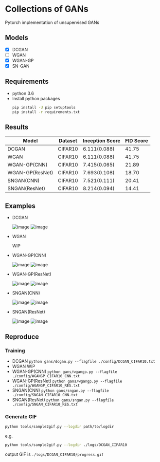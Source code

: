 # Collections of GANs

Pytorch implementation of unsupervised GANs

## Models
- [x] DCGAN
- [ ] WGAN
- [x] WGAN-GP
- [x] SN-GAN 

## Requirements
- python 3.6
- Install python packages
    ```bash
    pip install -U pip setuptools
    pip install -r requirements.txt
    ```

## Results

|Model          |Dataset|Inception Score|FID Score|
|---------------|-------|---------------|---------|
|DCGAN          |CIFAR10|6.111(0.088)   |41.75    |
|WGAN           |CIFAR10|6.111(0.088)   |41.75    |
|WGAN-GP(CNN)   |CIFAR10|7.415(0.065)   |21.89    |
|WGAN-GP(ResNet)|CIFAR10|7.693(0.108)   |18.70    |
|SNGAN(CNN)     |CIFAR10|7.521(0.111)   |20.41    |
|SNGAN(ResNet)  |CIFAR10|8.214(0.094)   |14.41    |

## Examples
- DCGAN

    ![image](https://drive.google.com/uc?export=view&id=14vz9JTxi4A8p5x2kiS7STnAMMGJb8_U0) ![image](https://drive.google.com/uc?export=view&id=1vCjp-hqNlCIhrzk5sIdl4Ex2FfWg7tCz)

- WGAN

    WIP

- WGAN-GP(CNN)

    ![image](https://drive.google.com/uc?export=view&id=1i7B2i_nDZrTyvhOefmEHRs_mGXU7mv4Q) ![image](https://drive.google.com/uc?export=view&id=1Vw1xITa1FtGmMtbgi31f9-Hg6Ca9OYZD)

- WGAN-GP(ResNet)

    ![image](https://drive.google.com/uc?export=view&id=1WbMPMUwd2ltDkqowBMcIwUWP7dF87LH0) ![image](https://drive.google.com/uc?export=view&id=1Ht3OwRPUpjblETWVXhdWmZmOpcz8Mmxb)

- SNGAN(CNN)

    ![image](https://drive.google.com/uc?export=view&id=1tQyWeyjNNOlWWBPo2XwhwZQ9t1q5a1v5) ![image](https://drive.google.com/uc?export=view&id=1EnwtSPQnVEJA7ohOGuYEC8nOrRlJnyp2)

- SNGAN(ResNet)

    ![image](https://drive.google.com/uc?export=view&id=1CN6vgPqodAQBtp9OElPvCaNakomKKP4E) ![image](https://drive.google.com/uc?export=view&id=12a1IyI18B4pyAQyXoN82-jcfA7tsNRJW)

## Reproduce

### Training
- DCGAN
	```python gans/dcgan.py --flagfile ./config/DCGAN_CIFAR10.txt```
- WGAN
	WIP
- WGAN-GP(CNN)
	```python gans/wgangp.py --flagfile ./config/WGANGP_CIFAR10_CNN.txt```
- WGAN-GP(ResNet)
	```python gans/wgangp.py --flagfile ./config/WGANGP_CIFAR10_RES.txt```
- SNGAN(CNN)
	```python gans/sngan.py --flagfile ./config/SNGAN_CIFAR10_CNN.txt```
- SNGAN(ResNet)
	```python gans/sngan.py --flagfile ./config/SNGAN_CIFAR10_RES.txt```

### Generate GIF
```bash
python tools/sample2gif.py --logdir path/to/logdir
```
e.g.
```bash
python tools/sample2gif.py --logdir ./logs/DCGAN_CIFAR10
```
output GIF is `./logs/DCGAN_CIFAR10/progress.gif`
